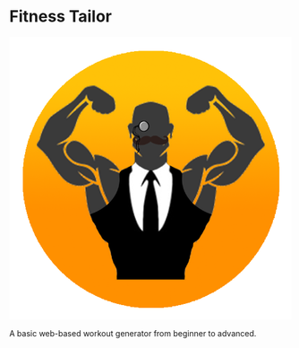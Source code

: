 

<html>

<h1>Fitness Tailor</h1>

</html>

![Fitness Tailor](static/images/logo.png)

<html>

A basic web-based workout generator from beginner to advanced.

</html>